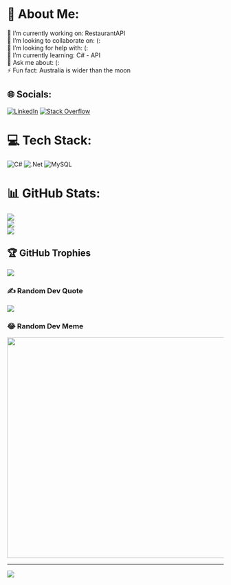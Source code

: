 # 💫 About Me:
🔭 I’m currently working on: RestaurantAPI<br>👯 I’m looking to collaborate on: (:<br>🤝 I’m looking for help with: (:<br>🌱 I’m currently learning: C# - API<br>💬 Ask me about: (:<br>⚡ Fun fact: Australia is wider than the moon 


## 🌐 Socials:
[![LinkedIn](https://img.shields.io/badge/LinkedIn-%230077B5.svg?logo=linkedin&logoColor=white)](https://linkedin.com/in/jakub-stasiak-533a1116a) [![Stack Overflow](https://img.shields.io/badge/-Stackoverflow-FE7A16?logo=stack-overflow&logoColor=white)](https://stackoverflow.com/users/20151724) 

# 💻 Tech Stack:
![C#](https://img.shields.io/badge/c%23-%23239120.svg?style=for-the-badge&logo=c-sharp&logoColor=white) ![.Net](https://img.shields.io/badge/.NET-5C2D91?style=for-the-badge&logo=.net&logoColor=white) ![MySQL](https://img.shields.io/badge/mysql-%2300f.svg?style=for-the-badge&logo=mysql&logoColor=white)
# 📊 GitHub Stats:
![](https://github-readme-stats.vercel.app/api?username=PanJakub97&theme=dark&hide_border=false&include_all_commits=false&count_private=true)<br/>
![](https://github-readme-streak-stats.herokuapp.com/?user=PanJakub97&theme=dark&hide_border=false)<br/>
![](https://github-readme-stats.vercel.app/api/top-langs/?username=PanJakub97&theme=dark&hide_border=false&include_all_commits=false&count_private=true&layout=compact)

## 🏆 GitHub Trophies
![](https://github-profile-trophy.vercel.app/?username=PanJakub97&theme=radical&no-frame=false&no-bg=true&margin-w=4)

### ✍️ Random Dev Quote
![](https://quotes-github-readme.vercel.app/api?type=horizontal&theme=radical)

### 😂 Random Dev Meme
<img src="https://random-memer.herokuapp.com/" width="512px"/>

---
[![](https://visitcount.itsvg.in/api?id=PanJakub97&icon=0&color=1)](https://visitcount.itsvg.in)

<!-- Proudly created with GPRM ( https://gprm.itsvg.in ) -->
